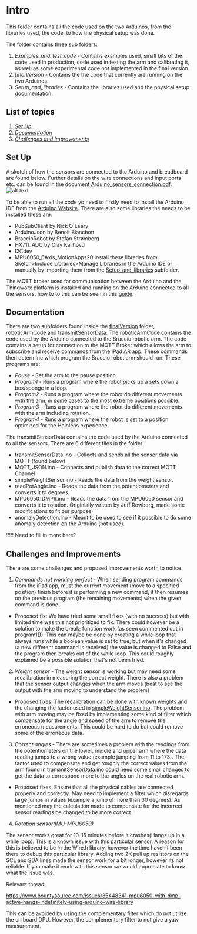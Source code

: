 # Intro
This folder contains all the code used on the two Arduinos, from the libraries used, the code, to how the physical setup was done.

The folder contains three sub folders:
1. *Examples_and_test_code* - Contains examples used, small bits of the code used in production, code used in testing the arm and calibrating it, as well as some experimental code not implemented in the final version.
2. *finalVersion* - Contains the the code that currently are running on the two Arduinos.
3. *Setup_and_libraries* - Contains the libraries used and the physical setup documentation.

## List of topics
1. [*Set Up*](#of1)
2. [*Documentation*](#of2)
3. [*Challenges and Improvements*](#of3)


<a name="of1"></a>
## Set Up
A sketch of how the sensors are connected to the Arduino and breadboard are found below. Further details on the wire connections and input ports etc. can be found in the document [Arduino_sensors_connection.pdf](https://github.com/EDRoMedeso/Summer-Intern-Project-2019/tree/master/Arduino/Setup_and_libraries/Arduino_sensors_connection.pdf).
![alt text](https://github.com/EDRoMedeso/Summer-Intern-Project-2019/blob/master/Arduino/Setup_and_libraries/sensor_setup_png.png)

To be able to run all the code yo need to firstly need to install the Arduino IDE from the [Arduino Website](https://www.arduino.cc/en/Main/Software).
There are also some libraries the needs to be installed these are:
- PubSubClient by Nick O'Leary
- ArduinoJson by Benoit Blanchon
- BraccioRobot by Stefan Strømberg
- HX711_ADC by Olav Kallhovd
- I2Cdev
- MPU6050_6Axis_MotionApps20
Install these libraries from Sketch>Include Libraries>Manage Libraries in the Arduino IDE or manually by importing them from the [Setup_and_libraries](https://github.com/EDRoMedeso/Summer-Intern-Project-2019/tree/master/Arduino/Setup_and_libraries) subfolder.

The MQTT broker used for communication between the Arduino and the Thingworx platform is installed and running on the Arduino connected to all the sensors, how to to this can be seen in this [guide](https://www.youtube.com/watch?v=rL7dV3rNpGU).
<a name="of2"></a>
## Documentation
There are two subfolders found inside the [finalVersion](https://github.com/EDRoMedeso/Summer-Intern-Project-2019/tree/master/Arduino/finalVersion) folder, [roboticArmCode](https://github.com/EDRoMedeso/Summer-Intern-Project-2019/tree/master/Arduino/finalVersion/roboticArmCode) and [transmitSensorData](https://github.com/EDRoMedeso/Summer-Intern-Project-2019/tree/master/Arduino/finalVersion/transmitSensorData).
The roboticArmCode contains the code used by the Arduino connected to the Braccio robotic arm. The code contains a setup for connection to the MQTT Broker which allows the arm to subscribe and receive commands from the iPad AR app. These commands then determine which program the Braccio robot arm should run. These programs are:
- *Pause* - Set the arm to the pause position  
- *Program1* - Runs a program where the robot picks up a sets down a box/sponge in a loop.
- *Program2* - Runs a program where the robot do different movements with the arm, in some cases to the most extreme positions possible.
- *Program3* - Runs a program where the robot do different movements with the arm including rotation.
- *Program4* - Runs a program where the robot is set to a position optimized for the Hololens experience.

The transmitSensorData contains the code used by the Arduino connected to all the sensors. There are 6 different files in the folder:
- transmitSensorData.ino - Collects and sends all the sensor data via MQTT (found below)
- MQTT_JSON.ino - Connects and publish data to the correct MQTT Channel
- simpleWeightSensor.ino - Reads the data from the weight sensor.
- readPotAngle.ino - Reads the data from the potentiometers and converts it to degrees.
- MPU6050_DMP6.ino - Reads the data from the MPU6050 sensor and converts it to rotation. Originially written by Jeff Rowberg, made some modifications to fit our purpose.
- anomalyDetection.ino - Meant to be used to see if it possible to do some anomaly detection on the Arduino (not used).


!!!!! Need to fill in more here?

<a name="of3"></a>
## Challenges and Improvements
There are some challenges and proposed improvements worth to notice.
1. *Commands not working perfect* - When sending program commands from the iPad app, must the current movement (move to a specified position) finish before it is performing a new command, it then resumes on the previous program (the remaining movements) when the given command is done.
- Proposed fix: We have tried some small fixes (with no success) but with limited time was this not prioritized to fix. There could however be a solution to make the break; function work (as seen commented out in program1()). This can maybe be done by creating a while loop that always runs while a boolean value is set to true, but when it's changed (a new different command is received) the value is changed to False and the program then breaks out of the while loop. This could roughly explained be a possible solution that's not been tried.

2. *Weight sensor* - The weight sensor is working but may need some recalibration in measuring the correct weight. There is also a problem that the sensor output changes when the arm moves (best to see the output with the arm moving to understand the problem)
- Proposed fixes: The recalibration can be done with known weights and the changing the factor used in [simpleWeightSensor.ino](https://github.com/EDRoMedeso/Summer-Intern-Project-2019/tree/master/Arduino/finalVersion/transmitSensorData/simpleWeightSensor.ino). The problem with arm moving may be fixed by implementing some kind of filter which compensate for the angle and speed of the arm to remove the erroneous measurements. This could be hard to do but could remove some of the erroneous data.

3. *Correct angles* - There are sometimes a problem with the readings from the potentiometers on the lower, middle and upper arm where the data reading jumps to a wrong value (example jumping from 11 to 173). The factor used to compensate and get roughly the correct values from the arm found in [transmitSensorData.ino](https://github.com/EDRoMedeso/Summer-Intern-Project-2019/tree/master/Arduino/finalVersion/transmitSensorData/transmitSensorData.ino) could need some small changes to get the data to correspond more to the angles on the real robotic arm.
- Proposed fixes: Ensure that all the physical cables are connected properly and correctly. May need to implement a filter which disregards large jumps in values (example a jump of more than 30 degrees). As mentioned may the calculation made to compensate for the incorrect sensor readings be changed to be more correct.

4. *Rotation sensor(IMU-MPU6050)*

The sensor works great for 10-15 minutes before it crashes(Hangs up in a while loop). This is a known issue with this particular sensor. A reason for this is believed to be in the Wire.h library, however the time haven’t been there to debug this particular library.
Adding two 2K pull up resistors on the SCL and SDA lines made the sensor work for a bit longer, however its not reliable. If you make it work with this sensor we would appreciate to know what the issue was.

Relevant thread:

https://www.bountysource.com/issues/35448341-mpu6050-with-dmp-active-hangs-indefinitely-using-arduino-wire-library

This can be avoided by using the complementary filter which do not utilize the on board DPU. However, the complementary filter to not give a yaw measurement. 
